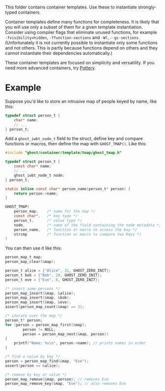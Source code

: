 This folder contains container templates. Use these to instantiate strongly-typed containers.

Container templates define many functions for completeness. It is likely that you will use only a subset of them for a given template instantiation. Consider using compiler flags that eliminate unused functions, for example `-fvisibility=hidden`, `-ffunction-sections` and `-Wl,--gc-sections`. (Unfortunately it is not currently possible to instantiate only some functions and not others. This is partly because functions depend on others and they cannot instantiate their dependencies automatically.)

These container templates are focused on simplicity and versatility. If you need more advanced containers, try [Pottery](https://github.com/ludocode/pottery).

# Example

Suppose you'd like to store an intrusive map of people keyed by name, like this:

```c
typedef struct person_t {
    char* name;
    // ...
} person_t;
```

Add a `ghost_iwbt_node_t` field to the struct, define key and compare functions or macros, then define the map with `GHOST_TMAP()`. Like this:

```c
#include "ghost/container/template/tmap/ghost_tmap.h"

typedef struct person_t {
    const char* name;
    // ...
    ghost_iwbt_node_t node;
} person_t;

static inline const char* person_name(person_t* person) {
    return person->name;
}

GHOST_TMAP(
    person_map,    /* name for the map */
    const char*,   /* key type */
    person_t,      /* value type */
    node,          /* name of the field containing the node metadata */
    person_name,   /* function or macro to access the key */
    strcmp         /* function or macro to compare two keys */
)
```

You can then use it like this:

```c
person_map_t map;
person_map_clear(&map);

person_t alice = {"Alice", 31, GHOST_ZERO_INIT};
person_t bob = {"Bob", 28, GHOST_ZERO_INIT};
person_t eve = {"Eve", 8, GHOST_ZERO_INIT};

/* insert some persons */
person_map_insert(&map, &alice);
person_map_insert(&map, &bob);
person_map_insert(&map, &eve);
assert(person_map_count(&map) == 3);

/* iterate over the map */
person_t* person;
for (person = person_map_first(&map);
        person != NULL;
        person = person_map_next(&map, person))
{
    printf("Name: %s\n", person->name); // prints names in order
}

/* find a value by key */
person = person_map_find(&map, "Eve");
assert(person == &alice);

/* remove by key or value */
person_map_remove(&map, person); // removes Eve
person_map_remove_key(&map, "Eve"); // also removes Eve
```

